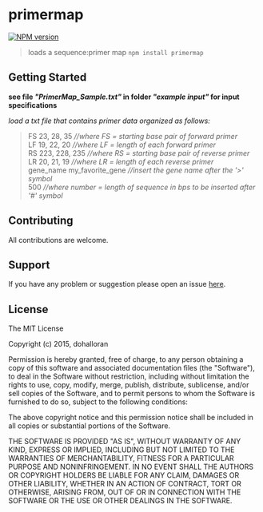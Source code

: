 # primermap

[![NPM version](http://img.shields.io/npm/v/primermap.svg)](https://www.npmjs.org/package/primermap) 

> loads a sequence:primer map `npm install primermap`

## Getting Started
**see file _"PrimerMap_Sample.txt"_ in folder _"example input"_ for input specifications**

*load a txt file that contains primer data organized as follows:*

>FS 23, 28, 35 _//where FS = starting base pair of forward primer_  
>LF 19, 22, 20 _//where LF = length of each forward primer_  
>RS 223, 228, 235 _//where RS = starting base pair of reverse primer_  
>LR 20, 21, 19 _//where LR = length of each reverse primer_  
>gene_name my_favorite_gene _//insert the gene name after the '>' symbol_  
>500 _//where number = length of sequence in bps to be inserted after '#' symbol_


## Contributing

All contributions are welcome.

## Support

If you have any problem or suggestion please open an issue [here](https://github.com/dohalloran/primermap/issues).

## License 

The MIT License

Copyright (c) 2015, dohalloran

Permission is hereby granted, free of charge, to any person
obtaining a copy of this software and associated documentation
files (the "Software"), to deal in the Software without
restriction, including without limitation the rights to use,
copy, modify, merge, publish, distribute, sublicense, and/or sell
copies of the Software, and to permit persons to whom the
Software is furnished to do so, subject to the following
conditions:

The above copyright notice and this permission notice shall be
included in all copies or substantial portions of the Software.

THE SOFTWARE IS PROVIDED "AS IS", WITHOUT WARRANTY OF ANY KIND,
EXPRESS OR IMPLIED, INCLUDING BUT NOT LIMITED TO THE WARRANTIES
OF MERCHANTABILITY, FITNESS FOR A PARTICULAR PURPOSE AND
NONINFRINGEMENT. IN NO EVENT SHALL THE AUTHORS OR COPYRIGHT
HOLDERS BE LIABLE FOR ANY CLAIM, DAMAGES OR OTHER LIABILITY,
WHETHER IN AN ACTION OF CONTRACT, TORT OR OTHERWISE, ARISING
FROM, OUT OF OR IN CONNECTION WITH THE SOFTWARE OR THE USE OR
OTHER DEALINGS IN THE SOFTWARE.

